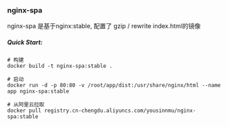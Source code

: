 ### nginx-spa
nginx-spa 是基于nginx:stable, 配置了 gzip / rewrite index.html的镜像

##### Quick Start:
```shell script
# 构建
docker build -t nginx-spa:stable .

# 启动
docker run -d -p 80:80 -v /root/app/dist:/usr/share/nginx/html --name app nginx-spa:stable

# 从阿里云拉取
docker pull registry.cn-chengdu.aliyuncs.com/yousinnmu/nginx-spa:stable
```
